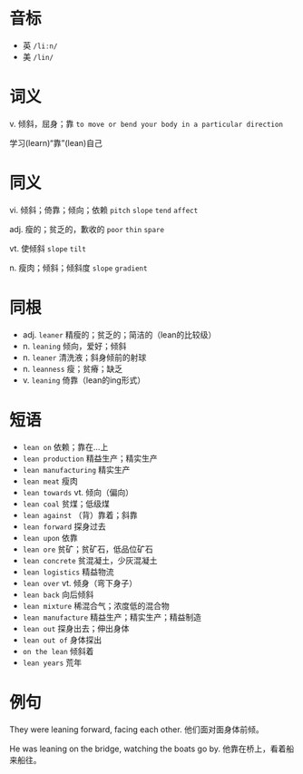 # 音标

- 英 `/liːn/`
- 美 `/lin/`

# 词义

v. 倾斜，屈身；靠
`to move or bend your body in a particular direction`



学习(learn)“靠”(lean)自己

# 同义

vi. 倾斜；倚靠；倾向；依赖
`pitch` `slope` `tend` `affect`

adj. 瘦的；贫乏的，歉收的
`poor` `thin` `spare`

vt. 使倾斜
`slope` `tilt`

n. 瘦肉；倾斜；倾斜度
`slope` `gradient`

# 同根

- adj. `leaner` 精瘦的；贫乏的；简洁的（lean的比较级）
- n. `leaning` 倾向，爱好；倾斜
- n. `leaner` 清洗液；斜身倾前的射球
- n. `leanness` 瘦；贫瘠；缺乏
- v. `leaning` 倚靠（lean的ing形式）

# 短语

- `lean on` 依赖；靠在…上
- `lean production` 精益生产；精实生产
- `lean manufacturing` 精实生产
- `lean meat` 瘦肉
- `lean towards` vt. 倾向（偏向）
- `lean coal` 贫煤；低级煤
- `lean against` （背）靠着；斜靠
- `lean forward` 探身过去
- `lean upon` 依靠
- `lean ore` 贫矿；贫矿石，低品位矿石
- `lean concrete` 贫混凝土，少灰混凝土
- `lean logistics` 精益物流
- `lean over` vt. 倾身（弯下身子）
- `lean back` 向后倾斜
- `lean mixture` 稀混合气；浓度低的混合物
- `lean manufacture` 精益生产；精实生产；精益制造
- `lean out` 探身出去；伸出身体
- `lean out of` 身体探出
- `on the lean` 倾斜着
- `lean years` 荒年

# 例句

They were leaning forward, facing each other.
他们面对面身体前倾。

He was leaning on the bridge, watching the boats go by.
他靠在桥上，看着船来船往。


